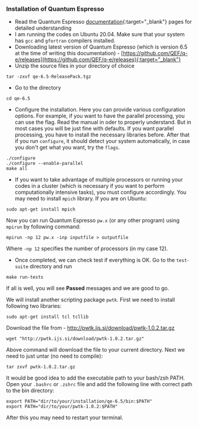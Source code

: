 ### Installation of Quantum Espresso

- Read the Quantum Espresso [documentation](https://www.quantum-espresso.org/resources/users-manual){:target="_blank"} pages for detailed understanding
- I am running the codes on Ubuntu 20.04. Make sure that your system has `gcc` and `gfortran` compilers installed. 
- Downloading latest version of Quantum Espresso (which is version 6.5 at the time of writing this documentation) - [https://github.com/QEF/q-e/releases](https://github.com/QEF/q-e/releases){:target="_blank"}
- Unzip the source files in your directory of choice 
```
tar -zxvf qe-6.5-ReleasePack.tgz
```
- Go to the directory 
```
cd qe-6.5
```
- Configure the installation. Here you can provide various configuration options. For example, if you want to have the parallel processing, you can use the flag. Read the manual in oder to properly understand. But in most cases you will be just fine with defaults. If you want parallel processing, you have to install the necessary libraries before. After that if you run `configure`, it should detect your system automatically, in case you don't get what you want, try the `flags`. 
```
./configure 
./configure --enable-parallel 
make all
```
- If you want to take advantage of multiple processors or running your codes in a cluster (which is necessary if you want to perform computationally intensive tasks), you must configure accordingly. You may need to install `mpich` library. If you are on Ubuntu: 
```
sudo apt-get install mpich
``` 
Now you can run Quantum Espresso `pw.x` (or any other program) using `mpirun` by following command: 
```
mpirun -np 12 pw.x -inp inputfile > outputfile
```
Where `-np 12` specifies the number of processors (in my case 12). 

- Once completed, we can check test if everything is OK. Go to the `test-suite` directory and run 
```
make run-tests
```
If all is well, you will see **Passed** messages and we are good to go. 

We will install another scripting package `pwtk`. First we need to install following two libraries: 
```
sudo apt-get install tcl tcllib
```
Download the file from - <http://pwtk.ijs.si/download/pwtk-1.0.2.tar.gz>
```
wget "http://pwtk.ijs.si/download/pwtk-1.0.2.tar.gz"
```
Above command will download the file to your current directory. Next we need to just untar (no need to compile): 
```
tar zxvf pwtk-1.0.2.tar.gz
```

It would be good idea to add the executable path to your bash/zsh PATH. Open your `.bashrc` or `.zshrc` file and add the following line with correct path to the bin directory: 
```
export PATH="dir/to/your/installation/qe-6.5/bin:$PATH"
export PATH="dir/to/your/pwtk-1.0.2:$PATH"
```
After this you may need to restart your terminal. 
